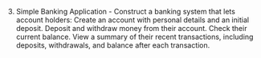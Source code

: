 3. Simple Banking Application - Construct a banking system that lets account holders: 
Create an account with personal details and an initial deposit. 
Deposit and withdraw money from their account. 
Check their current balance. 
View a summary of their recent transactions, including deposits, withdrawals, and balance after each transaction. 


